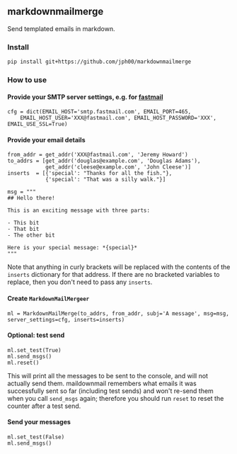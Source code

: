 ## markdownmailmerge

Send templated emails in markdown.

### Install

```bash
pip install git+https://github.com/jph00/markdownmailmerge
```

### How to use

#### Provide your SMTP server settings, e.g. for [fastmail](https://www.fastmail.com)

```
cfg = dict(EMAIL_HOST='smtp.fastmail.com', EMAIL_PORT=465,
    EMAIL_HOST_USER='XXX@fastmail.com', EMAIL_HOST_PASSWORD='XXX', EMAIL_USE_SSL=True)
```

#### Provide your email details

```
from_addr = get_addr('XXX@fastmail.com', 'Jeremy Howard')
to_addrs = [get_addr('douglas@example.com', 'Douglas Adams'),
            get_addr('cleese@example.com', 'John Cleese')]
inserts  = [{'special': "Thanks for all the fish."},
            {'special': "That was a silly walk."}]

msg = """
## Hello there!

This is an exciting message with three parts:

- This bit
- That bit
- The other bit

Here is your special message: *{special}*
"""
```

Note that anything in curly brackets will be replaced with the contents of the `inserts` dictionary for that address. If there are no bracketed variables to replace, then you don't need to pass any `inserts`.

#### Create `MarkdownMailMergeer`

```
ml = MarkdownMailMerge(to_addrs, from_addr, subj='A message', msg=msg, server_settings=cfg, inserts=inserts)
```

#### Optional: test send

```
ml.set_test(True)
ml.send_msgs()
ml.reset()
```

This will print all the messages to be sent to the console, and will not actually send them. maildownmail remembers what emails it was successfully sent so far (including test sends) and won't re-send them when you call `send_msgs` again; therefore you should run `reset` to reset the counter after a test send.

#### Send your messages

```
ml.set_test(False)
ml.send_msgs()
```
